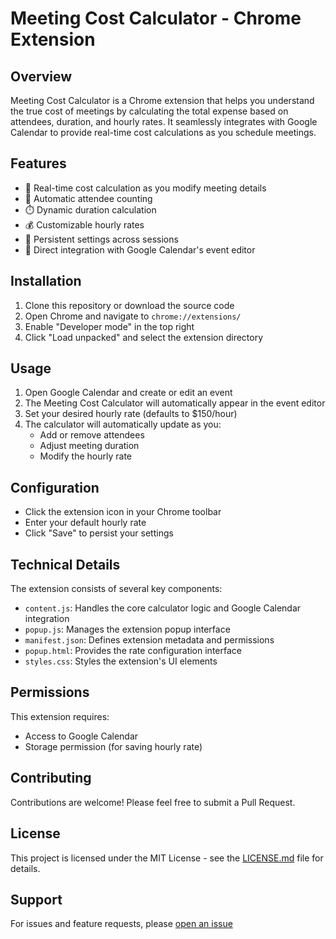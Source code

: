# Meeting Cost Calculator - Chrome Extension

## Overview
Meeting Cost Calculator is a Chrome extension that helps you understand the true cost of meetings by calculating the total expense based on attendees, duration, and hourly rates. It seamlessly integrates with Google Calendar to provide real-time cost calculations as you schedule meetings.

## Features
- 🔄 Real-time cost calculation as you modify meeting details
- 👥 Automatic attendee counting
- ⏱️ Dynamic duration calculation
- 💰 Customizable hourly rates
- 💾 Persistent settings across sessions
- 🎯 Direct integration with Google Calendar's event editor

## Installation
1. Clone this repository or download the source code
2. Open Chrome and navigate to `chrome://extensions/`
3. Enable "Developer mode" in the top right
4. Click "Load unpacked" and select the extension directory

## Usage
1. Open Google Calendar and create or edit an event
2. The Meeting Cost Calculator will automatically appear in the event editor
3. Set your desired hourly rate (defaults to $150/hour)
4. The calculator will automatically update as you:
   - Add or remove attendees
   - Adjust meeting duration
   - Modify the hourly rate

## Configuration
- Click the extension icon in your Chrome toolbar
- Enter your default hourly rate
- Click "Save" to persist your settings

## Technical Details
The extension consists of several key components:
- `content.js`: Handles the core calculator logic and Google Calendar integration
- `popup.js`: Manages the extension popup interface
- `manifest.json`: Defines extension metadata and permissions
- `popup.html`: Provides the rate configuration interface
- `styles.css`: Styles the extension's UI elements

## Permissions
This extension requires:
- Access to Google Calendar
- Storage permission (for saving hourly rate)

## Contributing
Contributions are welcome! Please feel free to submit a Pull Request.

## License
This project is licensed under the MIT License - see the [LICENSE.md](LICENSE.md) file for details.

## Support
For issues and feature requests, please [open an issue](https://github.com/mikeonthemike/meeting-cost-calculator/issues)